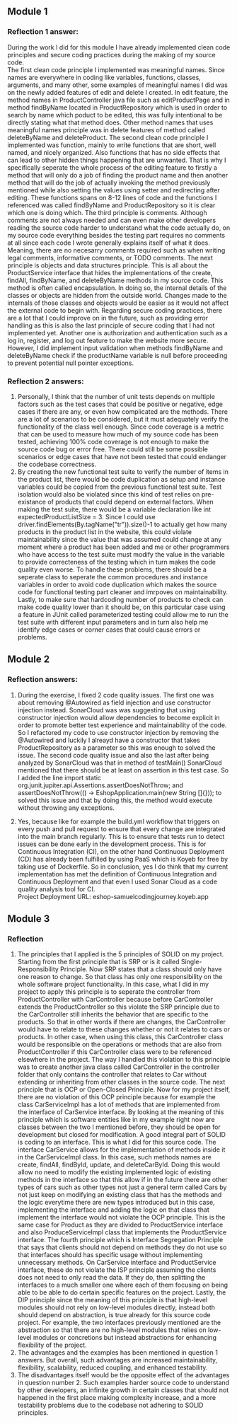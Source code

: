 ## Module 1
### Reflection 1 answer:
During the work I did for this module I have already implemented clean code principles and secure coding practices during the making of my source code.                          
The first clean code principle I implemented was meaningful names. Since names are everywhere in coding like variables, functions, classes, arguments,
and many other, some examples of meaningful names I did was on the newly added features of edit and delete I created. In edit feature, the method names in ProductController java file such as editProductPage and in
method findByName located in ProductRepository which is used in order to search by name which poduct to be edited, this was fully intentional to be directly stating what that method does. 
Other method names that uses meaningful names principle was in delete features of method called deleteByName and deleteProduct.
The second clean code principle I implemented was function, mainly to write functions that are short, well named, and nicely organized. Also functions that has no side effects that can
lead to other hidden things happening that are unwanted. That is why I specifically seperate the whole process of the editing feature to firstly a method that will only do a job of finding the product name
and then another method that will do the job of actually invoking the method previously mentioned while also setting the values using setter and redirecting after editing. These functions spans on 8-12 lines of code
and the functions I referenced was called findByName and ProductRepository so it is clear which one is doing which.
The third principle is comments. Although comments are not always needed and can even make other developers reading the source code harder to understand what the code actually do, on my source code everything besides the testing part
requires no comments at all since each code I wrote generally explains itself of what it does. Meaning, there are no necesarry comments required such as when writing legal comments,
informative comments, or TODO comments. The next principle is objects and data structures principle. This is all about the ProductService interface that hides the implementations of the create, findAll, findByName, and deleteByName
methods in my source code. This method is often called encapsulation. In doing so, the internal details of the classes or objects are hidden from the outside world. Changes made to the internals of those classes and objects would be easier as it would not affect the external code to begin with.
Regarding secure coding practices, there are a lot that I could improve on in the future, such as providing error handling as this is also the last principle of secure coding that I had not implemented yet. Another one is 
authorization and authentication such as a log in, register, and log out feature to make the website more secure. However, I did implement input validation when methods findByName and deleteByName check if 
the productName variable is null before proceeding to prevent potential null pointer exceptions.

### Reflection 2 answers:
1. Personally, I think that the number of unit tests depends on multiple factors such as the test cases that could be positive or negative, edge cases if there are any, or even how complicated are the methods.
   There are a lot of scenarios to be considered, but it must adequately verify the functionality of the class well enough. Since code coverage is a metric that can be used to measure how much of my source code has been tested,
   achieving 100% code coverage is not enough to make the source code bug or error free. There could still be some possible scenarios or edge cases that have not been tested that could endanger the codebase correctness.
2. By creating the new functional test suite to verify the number of items in the product list, there would be code duplication as setup and instance variables could be copied from the previous functional test
   suite. Test isolation would also be violated since this kind of test relies on pre-existance of products that could depend on external factors. When making the test suite, there would be a variable declaration like int expectedProductListSize = 3. 
   Since I could use driver.findElements(By.tagName("tr")).size()-1 to actually get how many products in the product list in the website, this could violate maintainability since the value that was assumed could change at any moment where a product has been added
   and me or other programmers who have access to the test suite must modify the value in the variable to provide correcteness of the testing which in turn makes the code quality even worse. To handle these problems, there should be a seperate class to seperate the common procedures and instance variables
   in order to avoid code duplication which makes the source code for functional testing part cleaner and imrpoves on maintainability. Lastly, to make sure that hardcoding number of products to check can make code quality lower than it should be, on this particular case using a feature in JUnit called parameterized testing could allow me to run the 
   test suite with different input parameters and in turn also help me identify edge cases or corner cases that could cause errors or problems.  


## Module 2
### Reflection answers:
1. During the exercise, I fixed 2 code quality issues. The first one was about removing @Autowired as field injection and use constructor injection instead. SonarCloud was was suggesting that using constructor injection would allow dependencies to become explicit in order to promote better test experience and maintainability of the code. So I refactored my code to use constructor injection by removing the @Autowired and luckily I alreayd have a constructor that takes ProductRepository as a parameter so this was enough to solved the issue. The second code quality issue and also the last after being analyzed by SonarCloud was that in method of testMain() SonarCloud mentioned that there should be at least on assertion in this test case. So I added the line import static org.junit.jupiter.api.Assertions.assertDoesNotThrow; and assertDoesNotThrow(() -> EshopApplication.main(new String []{})); to solved this issue and that by doing this, the method would execute without throwing any exceptions. 

2. Yes, because like for example the build.yml workflow that triggers on every push and pull request to ensure that every change are integrated into the main branch regularly. This is to ensure that tests run to detect issues can be done early in the development process. This is for Continuous Integration (CI), on the other hand Continuous Deployment (CD) has already been fulfilled by using PaaS which is Koyeb for free by taking use of Dockerfile. So in conclusion, yes I do think that  my current implementation has met the definition of Continuous Integration and Continuous Deployment and that even I used Sonar Cloud as a code quality analysis tool for CI.<br> 
Project Deployment URL: eshop-samuelcodingjourney.koyeb.app  

## Module 3
### Reflection
1. The principles that I applied is the 5 principles of SOLID on my project. Starting from the first principle that is SRP or is it called Single-Responsibility Principle. Now SRP states that a class should only have one reason to change. So that class has only one responsibility on the whole software project functionality. In this case, what I did in my project to apply this principle is to seperate the controller from ProductController with CarController because before CarController extends the ProductController so this violate the SRP principle due to the CarController still inherits the behavior that are specific to the products. So that in other words if there are changes, the CarController would have to relate to these changes whether or not it relates to cars or products. In other case, when using this class, this CarController class would be responsible on the operations or methods that are also from ProductController if this CarController class were to be referenced elsewhere in the project. The way I handled this violation to this principle was to create another java class called CarController in the controller folder that only contains the controller that relates to Car without extending or inheriting from other classes in the source code. 
The next principle that is OCP or Open-Closed Principle. Now for my project itself, there are no violation of this OCP principle because for example the class CarServiceImpl has a lot of methods that are implemented from the interface of CarService interface. By looking at the meaning of this principle which is software entities like in my example right now are classes between the two I mentioned before, they should be open for development but closed for modification. A good integral part of SOLID is coding to an interface. This is what I did for this source code. The interface CarService allows for the implementation of methods inside it in the CarServiceImpl class. In this case, such methods names are create, findAll, findById, update, and deleteCarById. Doing this would allow no need to modify the existing implemented logic of existing methods in the interface so that this allow if in the future there are other types of cars such as other types not just a general term called Cars by not just keep on modifying an existing class that has the methods and the logic everytime there are new types introduced but in this case, implementing the interface and adding the logic on that class that implement the interface would not violate the OCP principle. This is the same case for Product as they are divided to ProductService interface and also ProduceServiceImpl class that implements the ProductService interface. The fourth principle which is Interface Segregation Principle that says that clients should not depend on methods they do not use so that interfaces should has specific usage without implementing unnecessary methods. On CarService interface and ProductService interface, these do not violate the ISP principle assuming the clients does not need to only read the data. If they do, then splitting the interfaces to a much smaller one where each of them focusing on being able to be able to do certain specific features on the project. Lastly, the DIP principle since the meaning of this principle is that high-level modules should not rely on low-level modules directly, instead both should depend on abstraction, is true already for this source code project. For example, the two interfaces previously mentioned are the abstraction so that there are no high-level modules that relies on low-level modules or concretions but instead abstractions for enhancing flexibility of the project.
2. The advantages and the examples has been mentioned in question 1 answers. But overall, such advantages are increased maintainability, flexibility, scalability, reduced coupling, and enhanced testability.
3. The disadvantages itself would be the opposite effect of the advantages in question number 2. Such examples harder source code to understand by other developers, an infinite growth in certain classes that should not happened in the first place making complexity increase, and a more testability problems due to the codebase not adhering to SOLID principles. 
